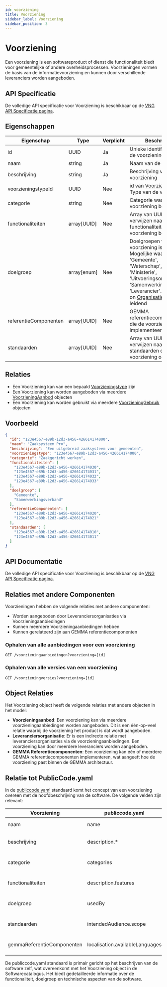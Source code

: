 ```yaml
---
id: voorziening
title: Voorziening
sidebar_label: Voorziening
sidebar_position: 3
---
```


# Voorziening

Een voorziening is een softwareproduct of dienst die functionaliteit biedt voor gemeentelijke of andere overheidsprocessen. Voorzieningen vormen de basis van de informatievoorziening en kunnen door verschillende leveranciers worden aangeboden.

## API Specificatie

De volledige API specificatie voor Voorziening is beschikbaar op de [VNG API Specificatie pagina](https://vng-realisatie.github.io/Softwarecatalogus/api#tag/Software-Catalogus/operation/getVoorzieningen).

## Eigenschappen

| Eigenschap | Type | Verplicht | Beschrijving |
|------------|------|-----------|--------------|
| id | UUID | Ja | Unieke identificatie voor de voorziening |
| naam | string | Ja | Naam van de voorziening |
| beschrijving | string | Ja | Beschrijving van de voorziening |
| voorzieningstypeId | UUID  | Nee | id van [Voorzieningstype](./voorzieningstype) Type van de voorziening |
| categorie | string | Nee | Categorie waartoe de voorziening behoort |
| functionaliteiten | array[UUID] | Nee | Array van UUID's die verwijzen naar de functionaliteiten die de voorziening biedt |
| doelgroep | array[enum] | Nee | Doelgroepen waarvoor de voorziening is bedoeld. Mogelijke waarden: 'Gemeente', 'Waterschap', 'Provincie', 'Ministerie', 'Uitvoeringsorganisatie', 'Samenwerkingsverband', 'Leverancier'. De definitie on [Organisatie](./Organisatie.md) is hiervoor leidend |
| referentieComponenten | array[UUID] | Nee | GEMMA referentiecomponenten die de voorziening implementeert |
| standaarden | array[UUID] | Nee | Array van UUID's die verwijzen naar de standaarden die de voorziening ondersteunt |

## Relaties

- Een Voorziening kan van een bepaald [Voorzieningstype](./voorzieningstype) zijn
- Een Voorziening kan worden aangeboden via meerdere [VoorzieningAanbod](./voorzieningaanbod) objecten
- Een Voorziening kan worden gebruikt via meerdere [VoorzieningGebruik](./voorzieninggebruik) objecten

## Voorbeeld

```json
{
  "id": "123e4567-e89b-12d3-a456-426614174000",
  "naam": "Zaaksysteem Pro",
  "beschrijving": "Een uitgebreid zaaksysteem voor gemeenten",
  "voorzieningstype": "123e4567-e89b-12d3-a456-426614174000",
  "categorie": "Zaakgericht werken",
  "functionaliteiten": [
    "123e4567-e89b-12d3-a456-426614174030",
    "123e4567-e89b-12d3-a456-426614174031",
    "123e4567-e89b-12d3-a456-426614174032",
    "123e4567-e89b-12d3-a456-426614174033"
  ],
  "doelgroep": [
    "Gemeente",
    "Samenwerkingsverband"
  ],
  "referentieComponenten": [
    "123e4567-e89b-12d3-a456-426614174020",
    "123e4567-e89b-12d3-a456-426614174021"
  ],
  "standaarden": [
    "123e4567-e89b-12d3-a456-426614174010",
    "123e4567-e89b-12d3-a456-426614174011"
  ]
}
```
## API Documentatie

De volledige API specificatie voor Voorziening is beschikbaar op de [VNG API Specificatie pagina](https://vng-realisatie.github.io/Softwarecatalogus/api#tag/Software-Catalogus/operation/getVoorzieningen).

## Relaties met andere Componenten

Voorzieningen hebben de volgende relaties met andere componenten:

- Worden aangeboden door Leveranciersorganisaties via Voorzieningaanbiedingen
- Kunnen meerdere Voorzieningaanbiedingen hebben
- Kunnen gerelateerd zijn aan GEMMA referentiecomponenten

### Ophalen van alle aanbiedingen voor een voorziening

```CLI
GET /voorzieningaanbiedingen?voorziening=[id]
```

### Ophalen van alle versies van een voorziening

```CLI
GET /voorzieningversies?voorziening=[id]
```

## Object Relaties

Het Voorziening object heeft de volgende relaties met andere objecten in het model:

- **Voorzieningaanbod**: Een voorziening kan via meerdere voorzieningaanbiedingen worden aangeboden. Dit is een één-op-veel relatie waarbij de voorziening het product is dat wordt aangeboden.
- **Leveranciersorganisatie**: Er is een indirecte relatie met leveranciersorganisaties via de voorzieningaanbiedingen. Een voorziening kan door meerdere leveranciers worden aangeboden.
- **GEMMA Referentiecomponenten**: Een voorziening kan één of meerdere GEMMA referentiecomponenten implementeren, wat aangeeft hoe de voorziening past binnen de GEMMA architectuur.

## Relatie tot PublicCode.yaml

In de [publiccode.yaml](https://github.com/publiccodeyml/publiccode.yaml) standaard komt het concept van een voorziening overeen met de hoofdbeschrijving van de software. De volgende velden zijn relevant:

| Voorziening | publiccode.yaml | Beschrijving |
|-------------|-----------------|--------------|
| naam | name | Naam van de software |
| beschrijving | description.* | Beschrijving van de software in verschillende talen |
| categorie | categories | Categorieën waartoe de software behoort |
| functionaliteiten | description.features | Functionaliteiten die de software biedt |
| doelgroep | usedBy | Organisaties die de software gebruiken |
| standaarden | intendedAudience.scope | Beoogde gebruikers en toepassingsgebied |
| gemmaReferentieComponenten | localisation.availableLanguages | Ondersteunde talen en lokalisaties |

De publiccode.yaml standaard is primair gericht op het beschrijven van de software zelf, wat overeenkomt met het Voorziening object in de Softwarecatalogus. Het biedt gedetailleerde informatie over de functionaliteit, doelgroep en technische aspecten van de software. 